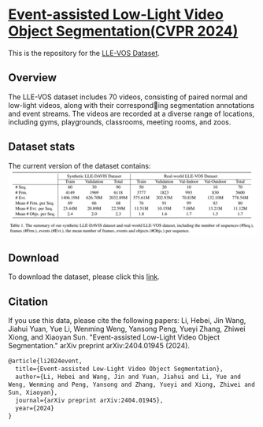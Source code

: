 # [Event-assisted Low-Light Video Object Segmentation(CVPR 2024)](https://arxiv.org/pdf/2404.01945)


This is the repository for the [LLE-VOS Dataset](https://mailustceducn-my.sharepoint.com/:f:/g/personal/lihebei_mail_ustc_edu_cn/EglLfpidmBhKqVsOQS91SaQBOEgY2-fPq27ZaSVHekUEiA?e=d3y4hJ).
## Overview
The LLE-VOS dataset includes 70 videos, consisting of paired normal and low-light videos, along with their corresponding segmentation annotations and event streams. The videos are recorded at a diverse range of locations, including gyms, playgrounds, classrooms, meeting rooms, and zoos.

## Dataset stats
The current version of the dataset contains:
![Dataset](Images/dataset.png)


## Download
To download the dataset, please click this [link](https://mailustceducn-my.sharepoint.com/:f:/g/personal/lihebei_mail_ustc_edu_cn/EglLfpidmBhKqVsOQS91SaQBOEgY2-fPq27ZaSVHekUEiA?e=d3y4hJ). 

## Citation
If you use this data, please cite the following papers:
Li, Hebei, Jin Wang, Jiahui Yuan, Yue Li, Wenming Weng, Yansong Peng, Yueyi Zhang, Zhiwei Xiong, and Xiaoyan Sun. "Event-assisted Low-Light Video Object Segmentation." arXiv preprint arXiv:2404.01945 (2024).

```
@article{li2024event,
  title={Event-assisted Low-Light Video Object Segmentation},
  author={Li, Hebei and Wang, Jin and Yuan, Jiahui and Li, Yue and Weng, Wenming and Peng, Yansong and Zhang, Yueyi and Xiong, Zhiwei and Sun, Xiaoyan},
  journal={arXiv preprint arXiv:2404.01945},
  year={2024}
}
```




